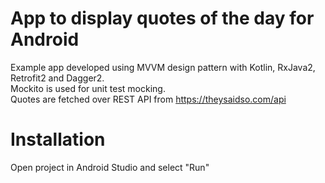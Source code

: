 # App to display quotes of the day for Android

Example app developed using MVVM design pattern with Kotlin, RxJava2, Retrofit2 and Dagger2.<br />
Mockito is used for unit test mocking.<br />
Quotes are fetched over REST API from https://theysaidso.com/api

# Installation

Open project in Android Studio and select "Run"